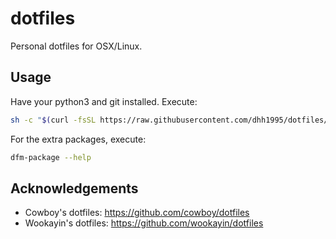 # dotfiles
Personal dotfiles for OSX/Linux.

## Usage

Have your python3 and git installed. Execute:

```bash
sh -c "$(curl -fsSL https://raw.githubusercontent.com/dhh1995/dotfiles/master/install)"
```

For the extra packages, execute:

```bash
dfm-package --help
```

## Acknowledgements

- Cowboy's dotfiles: https://github.com/cowboy/dotfiles
- Wookayin's dotfiles: https://github.com/wookayin/dotfiles


